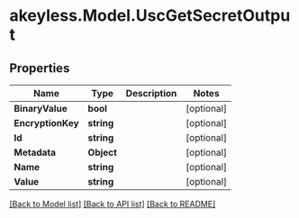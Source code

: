 # akeyless.Model.UscGetSecretOutput

## Properties

Name | Type | Description | Notes
------------ | ------------- | ------------- | -------------
**BinaryValue** | **bool** |  | [optional] 
**EncryptionKey** | **string** |  | [optional] 
**Id** | **string** |  | [optional] 
**Metadata** | **Object** |  | [optional] 
**Name** | **string** |  | [optional] 
**Value** | **string** |  | [optional] 

[[Back to Model list]](../README.md#documentation-for-models) [[Back to API list]](../README.md#documentation-for-api-endpoints) [[Back to README]](../README.md)

